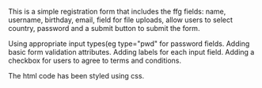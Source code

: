 This is a simple registration form that includes the ffg fields: 
name, username, birthday, email, field for file uploads, allow users to select country, password and a submit button to submit the form.

Using appropriate input types(eg type="pwd" for password fields. Adding basic form validation attributes.
Adding labels for each input field. Adding a checkbox for users to agree to terms and conditions.

The html code has been styled using css.
